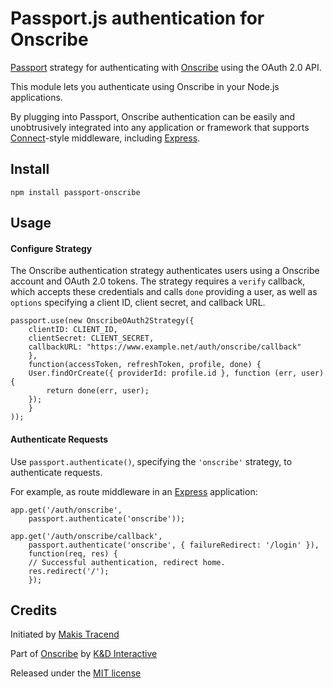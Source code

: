 # Passport.js authentication for Onscribe

[Passport](http://passportjs.org/) strategy for authenticating with [Onscribe](https://onscri.be/) using the OAuth 2.0 API.

This module lets you authenticate using Onscribe in your Node.js applications.

By plugging into Passport, Onscribe authentication can be easily and unobtrusively integrated into any application or framework that supports [Connect](http://www.senchalabs.org/connect/)-style middleware, including [Express](http://expressjs.com/).

## Install
```
npm install passport-onscribe
```

## Usage

#### Configure Strategy

The Onscribe authentication strategy authenticates users using a Onscribe account and OAuth 2.0 tokens.  The strategy requires a `verify` callback, which accepts these credentials and calls `done` providing a user, as well as `options` specifying a client ID, client secret, and callback URL.
```
passport.use(new OnscribeOAuth2Strategy({
	clientID: CLIENT_ID,
	clientSecret: CLIENT_SECRET,
	callbackURL: "https://www.example.net/auth/onscribe/callback"
	},
	function(accessToken, refreshToken, profile, done) {
	User.findOrCreate({ providerId: profile.id }, function (err, user) {
		return done(err, user);
	});
	}
));
```

#### Authenticate Requests

Use `passport.authenticate()`, specifying the `'onscribe'` strategy, to authenticate requests.

For example, as route middleware in an [Express](http://expressjs.com/) application:

```
app.get('/auth/onscribe',
	passport.authenticate('onscribe'));

app.get('/auth/onscribe/callback',
	passport.authenticate('onscribe', { failureRedirect: '/login' }),
	function(req, res) {
	// Successful authentication, redirect home.
	res.redirect('/');
	});
```

## Credits

Initiated by [Makis Tracend](http://github.com/tracend)

Part of [Onscribe](http://onscri.be/) by [K&D Interactive](http://kdi.co/)

Released under the [MIT license](http://makesites.org/licenses/MIT)

